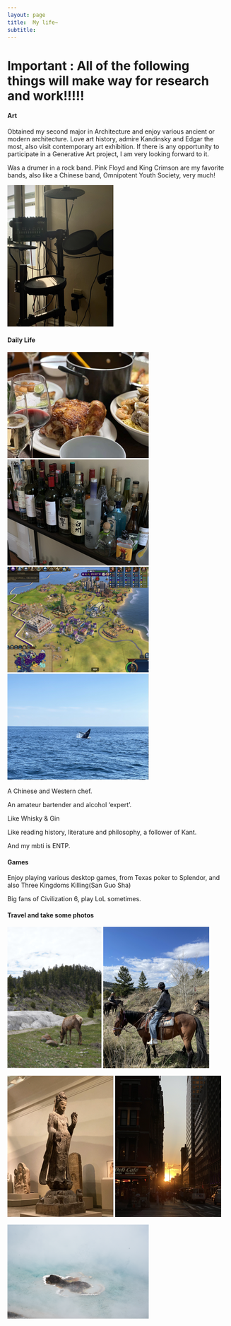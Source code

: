 ```yaml
---
layout: page
title:  My life~
subtitle: 
---
```


# Important : All of the following things will make way for research and work!!!!!

#### Art

Obtained my second major in Architecture and enjoy various ancient or modern architecture. 
Love art history, admire Kandinsky and Edgar the most, also visit contemporary art exhibition. If there is any opportunity to participate in a Generative Art project, I am very looking forward to it.

Was a drumer in a rock band. Pink Floyd and King Crimson are my favorite bands, also like a Chinese band, Omnipotent Youth Society, very much!

![Crepe](assets/img/“IMG_1351”小.png)


#### Daily Life

![Crepe](assets/img/“IMG_1675”小.png)
![Crepe](assets/img/“IMG_1353”小.png)
![Crepe](assets/img/“截屏2023-07-1200.32.07”小.png)
![Crepe](assets/img/6.png)

A Chinese and Western chef.

An amateur bartender and alcohol ‘expert’. 

Like Whisky & Gin

Like reading history, literature and philosophy, a follower of Kant.

And my mbti is ENTP.

#### Games

Enjoy playing various desktop games, from Texas poker to Splendor, and also Three Kingdoms Killing(San Guo Sha)

Big fans of Civilization 6, play LoL sometimes.

#### Travel and take some photos

![Crepe](assets/img/3.png)
![Crepe](assets/img/1.png)

![Crepe](assets/img/2.png)
![Crepe](assets/img/4.png)

![Crepe](assets/img/5.png)






